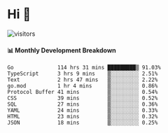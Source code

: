 # Hi 👋
 
![visitors](https://visitor-badge.glitch.me/badge?page_id=sorcererxw.sorcererx)

#### 📊 Monthly Development Breakdown

<!--START_SECTION:waka-->
```text
Go              114 hrs 31 mins █████████▒ 91.03%
TypeScript      3 hrs 9 mins    ▒░░░░░░░░░ 2.51%
Text            2 hrs 47 mins   ▒░░░░░░░░░ 2.22%
go.mod          1 hr 4 mins     ▒░░░░░░░░░ 0.86%
Protocol Buffer 41 mins         ▒░░░░░░░░░ 0.54%
CSS             39 mins         ▒░░░░░░░░░ 0.52%
SQL             27 mins         ▒░░░░░░░░░ 0.36%
YAML            24 mins         ▒░░░░░░░░░ 0.33%
HTML            23 mins         ▒░░░░░░░░░ 0.32%
JSON            18 mins         ▒░░░░░░░░░ 0.25%
```
<!--END_SECTION:waka-->
